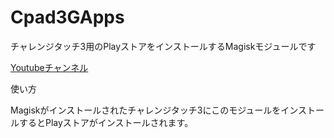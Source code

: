 # Cpad3GApps
チャレンジタッチ3用のPlayストアをインストールするMagiskモジュールです

<a href="https://www.youtube.com/@Goat-and-Fox">Youtubeチャンネル</a>

使い方

Magiskがインストールされたチャレンジタッチ3にこのモジュールをインストールするとPlayストアがインストールされます。

